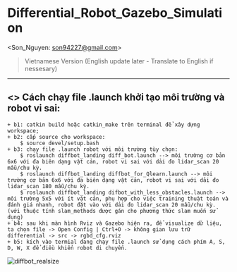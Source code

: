 # Differential_Robot_Gazebo_Simulation

<Son_Nguyen: son94227@gmail.com>

> Vietnamese Version (English update later - Translate to English if nessesary)

---------------------------------------------------------------
<> Cách chạy file .launch khởi tạo môi trường và robot vi sai: 
---------------------------------------------------------------
	+ b1: catkin build hoặc catkin_make trên terminal để xây dựng workspace;
	+ b2: cấp source cho workspace: 
		$ source devel/setup.bash
	+ b3: chạy file .launch robot với môi trường tùy chọn: 
    	$ roslaunch diffbot_landing diff_bot.launch --> môi trường cơ bản 6x6 với đa biên dạng vật cản, robot vi sai với dải đo lidar_scan 20 mẫu/chu kỳ.
    	$ roslaunch diffbot_landing diffbot_for_Qlearn.launch --> môi trường cơ bản 6x6 với đa biên dạng vật cản, robot vi sai với dải đo lidar_scan 180 mẫu/chu kỳ.
     	$ roslaunch diffbot_landing difbot_with_less_obstacles.launch --> môi trường 5x5 với ít vật cản, phụ hợp cho việc training thuật toán và đánh giá nhanh, robot đặt vào với dải đo lidar_scan 20 mẫu/chu kỳ.
	(với thuộc tính slam_methods được gán cho phương thức slam muốn sử dụng)
	+ b4: sau khi màn hình Rviz và Gazebo hiện ra, để visualize dữ liệu, ta chọn file -> Open Config | Ctrl+O -> không gian lưu trữ differential -> src -> rgbd_cfg.rviz
	+ b5: kích vào termial đang chạy file .launch sử dụng cách phím A, S, D, W, X để điều khiển robot di chuyển.
	
![diffbot_realsize](https://user-images.githubusercontent.com/67283783/234550925-fdcf1577-15ff-44ab-a75f-5d6b4c4dcfcd.png)
